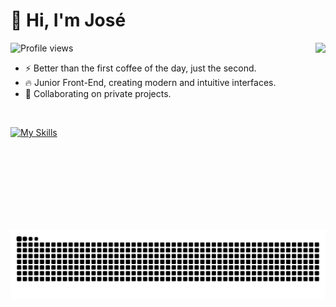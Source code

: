 <h1 align="left">👋 Hi, I'm José</h1>
<img align="right" height="300rem" src="https://github.com/karazov/karazov/blob/main/ninja-code.jpg"/>
<p align="left"> <img src="https://komarev.com/ghpvc/?username=karaz0v&color=green" alt="Profile views" /> </p>


- ⚡ Better than the first coffee of the day, just the second.
- 🔥 Junior Front-End, creating modern and intuitive interfaces.
- 🌱 Collaborating on private projects.

<br>

[![My Skills](https://skillicons.dev/icons?i=css,html,js,ts,react,vscode,aws,cloudflare,github,figma&theme=dark&perline=5)](https://skillicons.dev)

<br>

![Snake animation](https://github.com/karaz0v/karaz0v/blob/output/github-contribution-grid-snake.svg)
